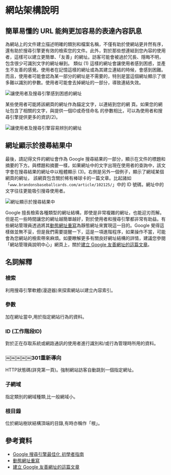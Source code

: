 # 網站架構說明

## 簡單易懂的 URL 能夠更加容易的表達內容訊息

為網站上的文件建立描述明確的類別和檔案名稱，不僅有助於使網站更井然有序，還有助於搜尋引擎更有效的檢索您的文件。此外，對於那些想連結到您內容的使用者，這樣可以建立更簡單、「友善」的網址。訪客可能會被過於冗長、隱晦不明，包含很少可識別文字的網址嚇到。
類似 (1) 這樣的網址會讓使用者感到困惑，並產生不友善的感覺。使用者在記憶這樣的網址或為其建立連結的時候，會感到困難。而且，使用者可能會認為某一部分的網址是不需要的，特別是當這個網址顯示了很多難以識別的參數。使用者可能會去掉網址的一部分，導致連結失效。

![讓使用者及搜尋引擎感到困惑的網址](http://i.imgur.com/og91Nmv.png)

某些使用者可能將該網頁的網址作為錨定文字，以連結到您的網 頁。如果您的網址包含了相關的文字，與提供一個ID或奇怪命名 的參數相比，可以為使用者和搜尋引擎提供更多的資訊(2)。


![讓使用者及搜尋引擎容易辨別的網址](http://i.imgur.com/yFZHN82.png)

## 網址顯示於搜尋結果中

最後，請記得文件的網址會作為 Google 搜尋結果的一部分，顯示在文件的標題和摘要的下方。與標題和摘要一樣，如果網址中的文字出現在使用者的查詢中，該文字會在搜尋結果的網址中以粗體顯示 (3)。右側是另外一個例子，顯示了網域某個網頁的網址， 該網頁包含關於稀有棒球卡的一篇文章。比起諸如「`www.brandonsbaseballcards.com/article/102125/`」中的 ID 號碼，網址中的文字往往更能吸引搜尋使用者。

![網址顯示於搜尋結果中](http://i.imgur.com/cRjGhdG.png)

Google 擅長檢索各種類型的網址結構，即使是非常複雜的網址，也能迎刃而解。但是花一些時間讓您的網址越簡單越好，對於使用者和搜尋引擎都非常有助益。有些網站管理員透過將其[動態網址重寫](https://support.google.com/webmasters/answer/40349)為靜態網址來實現這一目的。Google 覺得這樣做並無不妥，但是我們需要提醒一下，這是一項進階程序，如果操作不當，可能會為您網站的檢索帶來麻煩。如要瞭解更多有關良好網址結構的詳情，建議您參閱「網站管理員說明中心」網頁上，關於[建立 Google 友善網址的這篇文章](https://support.google.com/webmasters/answer/76329)。


## 名詞解釋

### 檢索

利用搜尋引擎軟體(漫遊器)來探索網站以建立內容索引。

### 參數

加在網址當中,用於指定網站行為的資料。

### ID (工作階段ID)

對於正在存取系統或網路通訊的使用者進行識別和/或行為管理時所用的資料。

### ￼￼￼￼￼301重新導向

HTTP狀態碼(詳見第一頁)。強制網站訪客自動跳到一個指定網址。

### 子網域

指定類別的網域種類,比一般網域小。

### 根目錄

位於網站樹狀結構頂端的目錄,有時亦稱作「根」。

## 參考資料

* [Google 搜尋引擎最佳化 初學者指南](http://static.googleusercontent.com/external_content/untrusted_dlcp/www.google.com.hk/zh-TW/hk/intl/zh-TW/webmasters/docs/search-engine-optimization-starter-guide-zh-tw.pdf)
* [動態網址重寫](https://support.google.com/webmasters/answer/40349)
* [建立 Google 友善網址的這篇文章](https://support.google.com/webmasters/answer/76329)
